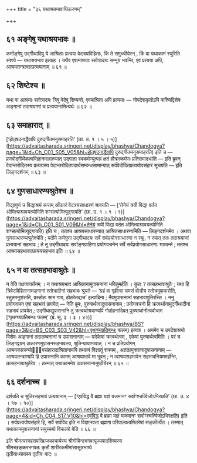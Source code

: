+++
title = "३६ यथाश्रयभावाधिकरणम्"

+++

## ६१ अङ्गेषु यथाश्रयभावः ॥

कर्माङ्गेषु उद्गीथादिषु ये आश्रिताः प्रत्यया वेदत्रयविहिताः, किं ते समुच्चीयेरन् , किं वा यथाकामं स्युरिति संशये — यथाश्रयभाव इत्याह । यथैव एषामाश्रयाः स्तोत्रादयः सम्भूय भवन्ति, एवं प्रत्यया अपि, आश्रयतन्त्रत्वात्प्रत्ययानाम् ॥ ६१ ॥

## ६२ शिष्टेश्च ॥

यथा वा आश्रयाः स्तोत्रादयः त्रिषु वेदेषु शिष्यन्ते, एवमाश्रिता अपि प्रत्ययाः — नोपदेशकृतोऽपि कश्चिद्विशेषः अङ्गानां तदाश्रयाणां च प्रत्ययानामित्यर्थः ॥ ६२ ॥

## ६३ समाहारात् ॥

[‘होतृषदनाद्धैवापि दुरुद्गीतमनुसमाहरति’ (छा. उ. १ । ५ । ५)](https://advaitasharada.sringeri.net/display/bhashya/Chandogya?page=1&id=Ch_C01_S05_V05&hl=होतृषदनाद्धैवापि दुरुद्गीतमनुसमाहरति) इति च — प्रणवोद्गीथैकत्वविज्ञानमाहात्म्यात् उद्गाता स्वकर्मण्युत्पन्नं क्षतं हौत्रात्कर्मणः प्रतिसमादधाति — इति ब्रुवन् वेदान्तरोदितस्य प्रत्ययस्य वेदान्तरोदितपदार्थसम्बन्धसामान्यात् सर्ववेदोदितप्रत्ययोपसंहारं सूचयति — इति लिङ्गदर्शनम् ॥ ६३ ॥

## ६४ गुणसाधारण्यश्रुतेश्च ॥

विद्यागुणं च विद्याश्रयं सन्तम् ओंकारं वेदत्रयसाधारणं श्रावयति — [‘तेनेयं त्रयी विद्या वर्तत ओमित्याश्रावयत्योमिति शꣳसत्योमित्युद्गायति’ (छा. उ. १ । १ । ९)](https://advaitasharada.sringeri.net/display/bhashya/Chandogya?page=1&id=Ch_C01_S01_V09&hl=तेनेयं त्रयी विद्या वर्तत ओमित्याश्रावयत्योमिति शꣳसत्योमित्युद्गायति) इति च ; ततश्च आश्रयसाधारण्यात् आश्रितसाधारण्यमिति — लिङ्गदर्शनमेव । अथवा गुणसाधारण्यश्रुतेश्चेति ; यदीमे कर्मगुणा उद्गीथादयः सर्वे सर्वप्रयोगसाधारणा न स्युः, न स्यात् ततः तदाश्रयाणां प्रत्ययानां सहभावः ; ते तु उद्गीथादयः सर्वाङ्गग्राहिणा प्रयोगवचनेन सर्वे सर्वप्रयोगसाधारणाः श्राव्यन्ते ; ततश्च आश्रयसहभावात्प्रत्ययसहभाव इति ॥ ६४ ॥

## ६५ न वा तत्सहभावाश्रुतेः ॥

न वेति पक्षव्यावर्तनम् । न यथाश्रयभाव आश्रितानामुपासनानां भवितुमर्हति । कुतः ? तत्सहभावाश्रुतेः ; यथा हि त्रिवेदविहितानामङ्गानां स्तोत्रादीनां सहभावः श्रूयते — ‘ग्रहं वा गृहीत्वा चमसं वोन्नीय स्तोत्रमुपाकरोति, स्तुतमनुशंसति, प्रस्तोतः साम गाय, होतरेतद्यज’ इत्यादिना ; नैवमुपासनानां सहभावश्रुतिरस्ति । ननु प्रयोगवचन एषां सहभावं प्रापयेत् — नेति ब्रूमः, पुरुषार्थत्वादुपासनानाम् ; प्रयोगवचनो हि क्रत्वर्थानामुद्गीथादीनां सहभावं प्रापयेत् ; उद्गीथाद्युपासनानि तु क्रत्वर्थाश्रयाण्यपि गोदोहनादिवत् पुरुषार्थानीत्यवोचाम [‘पृथग्घ्यप्रतिबन्धः फलम्’ (ब्र. सू. ३ । ३ । ४२)](https://advaitasharada.sringeri.net/display/bhashya/BS?page=3&id=BS_C03_S03_V42&hl=पृथग्घ्यप्रतिबन्धः फलम्) इत्यत्र । अयमेव च उपदेशाश्रयो विशेषः अङ्गानां तदालम्बनानां च उपासनानाम् — यदेकेषां क्रत्वर्थत्वम् , एकेषां पुरुषार्थत्वमिति । परं च लिङ्गद्वयम् अकारणमुपासनसहभावस्य, श्रुतिन्यायाभावात् । न च प्रतिप्रयोगम् आश्रयकात्स्न्योपसंहारादाश्रितानामपि तथात्वं विज्ञातुं शक्यम् , अतत्प्रयुक्तत्वादुपासनानाम् — आश्रयतन्त्राण्यपि हि उपासनानि कामम् आश्रयाभावे मा भूवन् ; न त्वाश्रयसहभावेन सहभावनियममर्हन्ति, तत्सहभावाश्रुतेरेव । तस्मात् यथाकाममेव उपासनान्यनुष्ठीयेरन् ॥ ६५ ॥

## ६६ दर्शनाच्च ॥

दर्शयति च श्रुतिरसहभावं प्रत्ययानाम् — [‘एवंविद्ध वै ब्रह्मा यज्ञं यजमानꣳ सर्वाꣳश्चर्त्विजोऽभिरक्षति’ (छा. उ. ४ । १७ । १०)](https://advaitasharada.sringeri.net/display/bhashya/Chandogya?page=4&id=Ch_C04_S17_V10&hl=एवंविद्ध वै ब्रह्मा यज्ञं यजमानꣳ सर्वाꣳश्चर्त्विजोऽभिरक्षति) इति । सर्वप्रत्ययोपसंहारे हि, सर्वे सर्वविद इति न विज्ञानवता ब्रह्मणा परिपाल्यत्वमितरेषां सङ्कीर्त्येत । तस्मात् यथाकाममुपासनानां समुच्चयो विकल्पो वेति ॥ ६६ ॥

इति श्रीमत्परमहंसपरिव्राजकाचार्यस्य श्रीगोविन्दभगवत्पूज्यपादशिष्यस्य  
श्रीमच्छङ्करभगवतः कृतौ शारीरकमीमांसासूत्रभाष्ये  
तृतीयाध्यायस्य तृतीयः पादः ॥